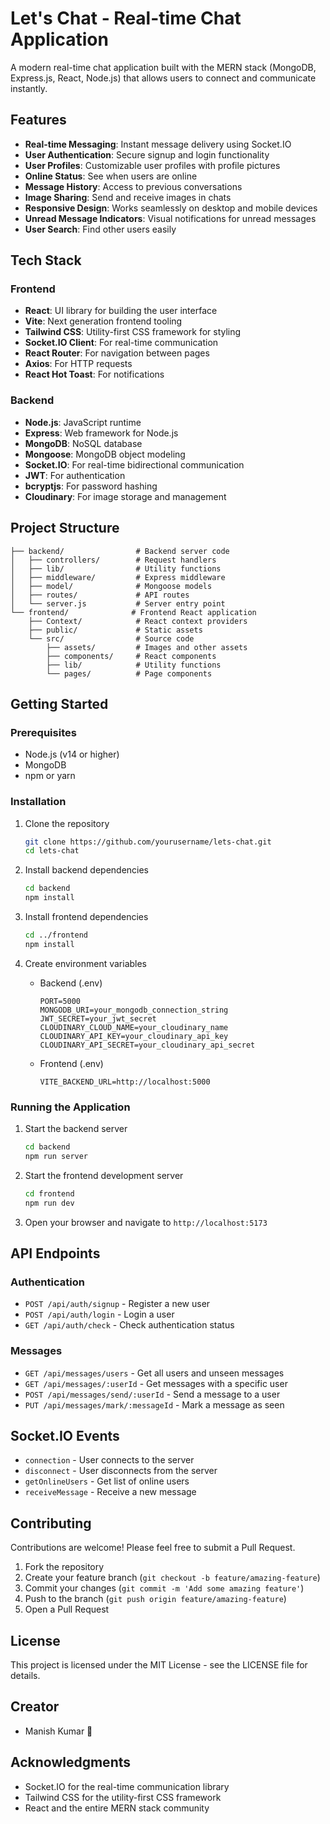 


          
# Let's Chat - Real-time Chat Application

A modern real-time chat application built with the MERN stack (MongoDB, Express.js, React, Node.js) that allows users to connect and communicate instantly.

## Features

- **Real-time Messaging**: Instant message delivery using Socket.IO
- **User Authentication**: Secure signup and login functionality
- **User Profiles**: Customizable user profiles with profile pictures
- **Online Status**: See when users are online
- **Message History**: Access to previous conversations
- **Image Sharing**: Send and receive images in chats
- **Responsive Design**: Works seamlessly on desktop and mobile devices
- **Unread Message Indicators**: Visual notifications for unread messages
- **User Search**: Find other users easily

## Tech Stack

### Frontend
- **React**: UI library for building the user interface
- **Vite**: Next generation frontend tooling
- **Tailwind CSS**: Utility-first CSS framework for styling
- **Socket.IO Client**: For real-time communication
- **React Router**: For navigation between pages
- **Axios**: For HTTP requests
- **React Hot Toast**: For notifications

### Backend
- **Node.js**: JavaScript runtime
- **Express**: Web framework for Node.js
- **MongoDB**: NoSQL database
- **Mongoose**: MongoDB object modeling
- **Socket.IO**: For real-time bidirectional communication
- **JWT**: For authentication
- **bcryptjs**: For password hashing
- **Cloudinary**: For image storage and management

## Project Structure

```
├── backend/                # Backend server code
│   ├── controllers/        # Request handlers
│   ├── lib/                # Utility functions
│   ├── middleware/         # Express middleware
│   ├── model/              # Mongoose models
│   ├── routes/             # API routes
│   └── server.js           # Server entry point
└── frontend/              # Frontend React application
    ├── Context/            # React context providers
    ├── public/             # Static assets
    └── src/                # Source code
        ├── assets/         # Images and other assets
        ├── components/     # React components
        ├── lib/            # Utility functions
        └── pages/          # Page components
```

## Getting Started

### Prerequisites

- Node.js (v14 or higher)
- MongoDB
- npm or yarn

### Installation

1. Clone the repository
   ```bash
   git clone https://github.com/yourusername/lets-chat.git
   cd lets-chat
   ```

2. Install backend dependencies
   ```bash
   cd backend
   npm install
   ```

3. Install frontend dependencies
   ```bash
   cd ../frontend
   npm install
   ```

4. Create environment variables
   - Backend (.env)
     ```
     PORT=5000
     MONGODB_URI=your_mongodb_connection_string
     JWT_SECRET=your_jwt_secret
     CLOUDINARY_CLOUD_NAME=your_cloudinary_name
     CLOUDINARY_API_KEY=your_cloudinary_api_key
     CLOUDINARY_API_SECRET=your_cloudinary_api_secret
     ```
   - Frontend (.env)
     ```
     VITE_BACKEND_URL=http://localhost:5000
     ```

### Running the Application

1. Start the backend server
   ```bash
   cd backend
   npm run server
   ```

2. Start the frontend development server
   ```bash
   cd frontend
   npm run dev
   ```

3. Open your browser and navigate to `http://localhost:5173`

## API Endpoints

### Authentication
- `POST /api/auth/signup` - Register a new user
- `POST /api/auth/login` - Login a user
- `GET /api/auth/check` - Check authentication status

### Messages
- `GET /api/messages/users` - Get all users and unseen messages
- `GET /api/messages/:userId` - Get messages with a specific user
- `POST /api/messages/send/:userId` - Send a message to a user
- `PUT /api/messages/mark/:messageId` - Mark a message as seen

## Socket.IO Events

- `connection` - User connects to the server
- `disconnect` - User disconnects from the server
- `getOnlineUsers` - Get list of online users
- `receiveMessage` - Receive a new message

## Contributing

Contributions are welcome! Please feel free to submit a Pull Request.

1. Fork the repository
2. Create your feature branch (`git checkout -b feature/amazing-feature`)
3. Commit your changes (`git commit -m 'Add some amazing feature'`)
4. Push to the branch (`git push origin feature/amazing-feature`)
5. Open a Pull Request

## License

This project is licensed under the MIT License - see the LICENSE file for details.

## Creator
* Manish Kumar 🚀

## Acknowledgments

- Socket.IO for the real-time communication library
- Tailwind CSS for the utility-first CSS framework
- React and the entire MERN stack community

        
